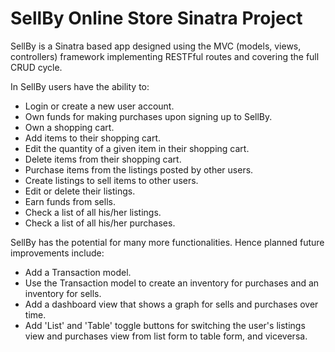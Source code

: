 # SellBy Online Store Sinatra Project

SellBy is a Sinatra based app designed using the MVC (models, views, controllers) framework implementing RESTFful routes and covering the full CRUD cycle. 

In SellBy users have the ability to:
* Login or create a new user account.
* Own funds for making purchases upon signing up to SellBy.
* Own a shopping cart.
* Add items to their shopping cart.
* Edit the quantity of a given item in their shopping cart.
* Delete items from their shopping cart.
* Purchase items from the listings posted by other users.
* Create listings to sell items to other users.
* Edit or delete their listings.
* Earn funds from sells.
* Check a list of all his/her listings.
* Check a list of all his/her purchases.

SellBy has the potential for many more functionalities. Hence planned future improvements include:
* Add a Transaction model.
* Use the Transaction model to create an inventory for purchases and an inventory for sells.
* Add a dashboard view that shows a graph for sells and purchases over time.
* Add 'List' and 'Table' toggle buttons for switching the user's listings view and purchases view from list form to table form, and viceversa. 

